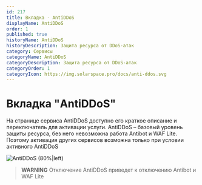 ```yaml
---
id: 217
title: Вкладка - AntiDDoS
displayName: AntiDDoS
order: 1
published: true
historyName: AntiDDoS
historyDescription: Защита ресурса от DDoS-атак
category: Сервисы
categoryName: AntiDDoS
categoryDescription: Защита ресурса от DDoS-атак
categoryOrder: 1
categoryIcon: https://img.solarspace.pro/docs/anti-ddos.svg
---
```


# Вкладка "AntiDDoS"



На странице сервиса AntiDDoS доступно его краткое описание и переключатель для активации услуги. AntiDDoS – базовый уровень защиты ресурса, без него невозможна работа Antibot и WAF Lite. Поэтому активация других сервисов возможна только при условии активного AntiDDoS

![AntiDDoS (80%|left)](https://img.solarspace.pro/docs/antiddos.jpg "antiddos")

> **WARNING**
> Отключение AntiDDoS приведет к отключению Antibot и WAF Lite

